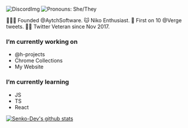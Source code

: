 ![DiscordImg](https://img.shields.io/badge/DISCORD-SenkoDev%232137-blue?style=for-the-badge&logo=discord) ![Pronouns: She/They](https://img.shields.io/badge/pronouns-She%2FThey-green?style=for-the-badge)

👩🏼‍💻 Founded @AytchSoftware.
🐱 Niko Enthusiast.
🥇 First on 10 @Verge tweets.
👵🏼 Twitter Veteran since Nov 2017.

### I’m currently working on
- @h-projects
- Chrome Collections
- My Website

### I’m currently learning 
- JS
- TS
- React

[![Senko-Dev's github stats](https://github-readme-stats.vercel.app/api?username=Senko-Dev)](https://github.com/anuraghazra/github-readme-stats)
